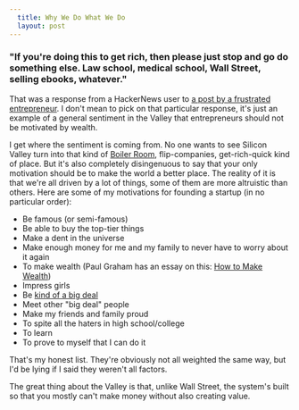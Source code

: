 ```yaml
---
  title: Why We Do What We Do
  layout: post
---
```


### "If you're doing this to get rich, then please just stop and go do something else. Law school, medical school, Wall Street, selling ebooks, whatever."

That was a response from a HackerNews user to [a post by a frustrated entrepreneur](http://news.ycombinator.com/item?id=3439277). I don't mean to pick on that particular response, it's just an example of a general sentiment in the Valley that entrepreneurs should not be motivated by wealth.

I get where the sentiment is coming from. No one wants to see Silicon
Valley turn into that kind of [Boiler Room](http://www.imdb.com/title/tt0181984/), flip-companies, get-rich-quick kind of place. But it's also completely disingenuous to say that your only motivation should be to make the world a better place. The reality of it is that we're all driven by a lot of things, some of them are more altruistic than others. Here are some of my motivations for founding a startup (in no particular order):

*   Be famous (or semi-famous)
*   Be able to buy the top-tier things
*   Make a dent in the universe
*   Make enough money for me and my family to never have to worry about
    it again
*   To make wealth (Paul Graham has an essay on this: [How to Make Wealth](http://www.paulgraham.com/wealth.html))
*   Impress girls
*   Be [kind of a big deal](http://www.youtube.com/watch?v=eYdYDL5L3LU)
*   Meet other "big deal" people
*   Make my friends and family proud
*   To spite all the haters in high school/college
*   To learn
*   To prove to myself that I can do it

That's my honest list. They're obviously not all weighted the same way,
but I'd be lying if I said they weren't all factors.

The great thing about the Valley is that, unlike Wall Street, the system's built so that you
mostly can't make money without also creating value.

